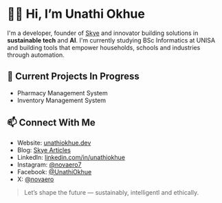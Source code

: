 # 👋🏽 Hi, I’m Unathi Okhue

I'm a developer, founder of [Skye](https://jazzy-torte-3adf7a.netlify.app) and innovator building solutions in **sustainable tech** and **AI**. 
I'm currently studying BSc Informatics at UNISA and building tools that empower households, schools and industries through automation.

## 🔧 Current Projects In Progress
- Pharmacy Management System
- Inventory Management System

## 📫 Connect With Me
- Website: [unathiokhue.dev](https://jazzy-torte-3adf7a.netlify.app)
- Blog: [Skye Articles](https://jazzy-torte-3adf7a.netlify.app/articles/indexarticles)
- LinkedIn: [linkedin.com/in/unathiokhue](https://linkedin.com/in/unathiokhue)
- Instagram: [@novaero7](https://instagram.com/unathiokhue)
- Facebook: [@UnathiOkhue](https://www.facebook.com/unathi.okhue.332?rdid=SmjD7c7ca8feKW7B&share_url=https%3A%2F%2Fwww.facebook.com%2Fshare%2F18epNfArTz%2F)
- X: [@novaero](https://x.com/aero_unstar?t=XVhGEDkdQ36KwkOTIfLcew&s=09)

> Let’s shape the future — sustainably, intelligentl and ethically.
